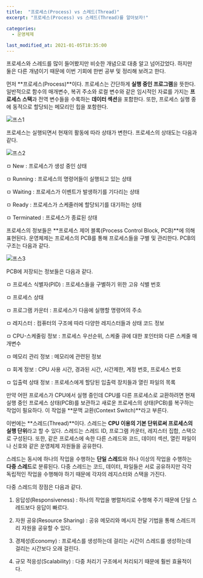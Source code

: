 ```yaml
---
title:  "프로세스(Process) vs 스레드(Thread)"
excerpt: "프로세스(Process) vs 스레드(Thread)를 알아보자!"

categories:
  - 운영체제
  
last_modified_at: 2021-01-05T18:35:00
---
```


프로세스와 스레드를 많이 들어봤지만 비슷한 개념으로 대충 알고 넘어갔었다. 하지만 둘은 다른 개념이기 때문에 이번 기회에 한번 공부 및 정리해 보려고 한다.  

먼저 **프로세스(Process)**이다. 프로세스는 간단하게 **실행 중인 프로그램**을 뜻한다. 일반적으로 함수의 매개변수, 복귀 주소와 로컬 변수와 같은 임시적인 자료를 가지는 **프로세스 스택**과 전역 변수들을 수록하는 **데이터 섹션**을 포함한다. 또한, 프로세스 실행 중에 동적으로 할당되는 메모리인 힙을 포함한다.  

![프스1](https://user-images.githubusercontent.com/53072057/103726007-3052bd80-501b-11eb-8072-df600acf7f56.JPG)  

프로세스는 실행되면서 현재의 활동에 따라 상태가 변한다. 프로세스의 상태도는 다음과 같다.  

![프스2](https://user-images.githubusercontent.com/53072057/103726011-30eb5400-501b-11eb-8188-f87f4178d3af.JPG)  

ㅁ New : 프로세스가 생성 중인 상태  

ㅁ Running : 프로세스의 명령어들이 실행되고 있는 상태  

ㅁ Waiting : 프로세스가 이벤트가 발생하기를 기다리는 상태  

ㅁ Ready : 프로세스가 스케줄러에 할당되기를 대기하는 상태  

ㅁ Terminated : 프로세스가 종료된 상태  

프로세스의 정보들은 **프로세스 제어 블록(Process Control Block, PCB)**에 의해 표현된다. 운영체제는 프로세스의 PCB를 통해 프로세스들을 구별 및 관리한다. PCB의 구조는 다음과 같다.  

![프스3](https://user-images.githubusercontent.com/53072057/103726012-3183ea80-501b-11eb-91db-2a1849d30fc8.JPG)  

PCB에 저장되는 정보들은 다음과 같다.  

ㅁ 프로세스 식별자(PID) : 프로세스들을 구별하기 위한 고유 식별 번호  

ㅁ 프로세스 상태  

ㅁ 프로그램 카운터 : 프로세스가 다음에 실행할 명령어의 주소  

ㅁ 레지스터 : 컴퓨터의 구조에 따라 다양한 레지스터들과 상태 코드 정보  

ㅁ CPU-스케줄링 정보 : 프로세스 우선순위, 스케줄 큐에 대한 포인터와 다른 스케줄 매개변수  

ㅁ 메모리 관리 정보 : 메모리에 관련된 정보  

ㅁ 회계 정보 : CPU 사용 시간, 경과된 시간, 시간제한, 계정 번호, 프로세스 번호  

ㅁ 입출력 상태 정보 : 프로세스에게 할당된 입출력 장치들과 열린 파일의 목록  

만약 어떤 프로세스가 CPU에서 실행 중인데 CPU를 다른 프로세스로 교환하려면 현재 실행 중인 프로세스 상태(PCB)를 보관하고 새로운 프로세스의 상태(PCB)를 복구하는 작업이 필요하다. 이 작업을 **문맥 교환(Context Switch)**라고 부른다.  

이번에는 **스레드(Thread)**이다. 스레드는 **CPU 이용의 기본 단위로써 프로세스의 실행 단위**라고 할 수 있다. 스레드는 스레드 ID, 프로그램 카운터, 레지스터 집합, 스택으로 구성된다. 또한, 같은 프로세스에 속한 다른 스레드와 코드, 데이터 섹션, 열린 파일이나 신호와 같은 운영체제 자원들을 공유한다.  

스레드는 동시에 하나의 작업을 수행하는 **단일 스레드**와 하나 이상의 작업을 수행하는 **다중 스레드**로 분류된다. 다중 스레드는 코드, 데이터, 파일들은 서로 공유하지만 각각 독립적인 작업을 수행해야 하기 때문에 각자의 레지스터와 스택을 가진다.  

다중 스레드의 장점은 다음과 같다.  

1. 응답성(Responsiveness) : 하나의 작업을 병렬처리로 수행해 주기 때문에 단일 스레드보다 응답이 빠르다.  

2. 자원 공유(Resource Sharing) : 공유 메모리와 메시지 전달 기법을 통해 스레드끼리 자원을 공유할 수 있다.  

3. 경제성(Economy) : 프로세스를 생성하는데 걸리는 시간이 스레드를 생성하는데 걸리는 시간보다 오래 걸린다.  

4. 규모 적응성(Scalability) : 다중 처리기 구조에서 처리되기 때문에 훨씬 효율적이다.  
